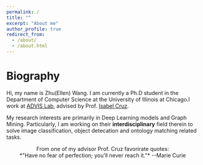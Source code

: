 ```yaml
---
permalink: /
title: ""
excerpt: "About me"
author_profile: true
redirect_from: 
  - /about/
  - /about.html
---
```

Biography
======
Hi, my name is Zhu(Ellen) Wang. I am currently a Ph.D student in the Department of Computer Science at the University of Illinois at Chicago.I work at [ADVIS Lab](https://www.cs.uic.edu/~ifc/advis.html), advised by Prof. [Isabel Cruz](https://www.cs.uic.edu/Cruz/).

My research interests are primarily in Deep Learning models and Graph Mining. Particularly, I am working on their **interdisciplinary** field therein to solve image classification, object detecation and ontology matching related tasks.

<center>From one of my advisor Prof. Cruz favorirate quotes:</center>
<center>*"Have no fear of perfection; you’ll never reach it."* --Marie Curie</center>
